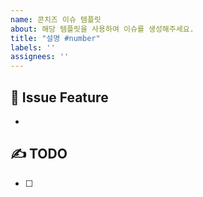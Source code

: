 ```yaml
---
name: 콘치즈 이슈 템플릿
about: 해당 템플릿을 사용하여 이슈를 생성해주세요.
title: "설명 #number"
labels: ''
assignees: ''
---
```


## 🔧 Issue Feature
<!-- 어떤 기능에 관한 사항인지 입력해 주세요. -->
- 

## ✍️ TODO
<!-- 자신이 할 작업을 간단하게 TODO로 표현해 주세요. -->
- [ ]
